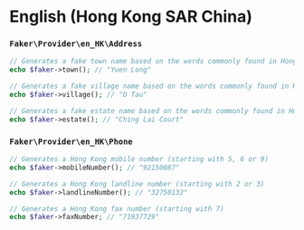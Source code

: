 # English (Hong Kong SAR China)

### `Faker\Provider\en_HK\Address`

```php
// Generates a fake town name based on the words commonly found in Hong Kong
echo $faker->town(); // "Yuen Long"

// Generates a fake village name based on the words commonly found in Hong Kong
echo $faker->village(); // "O Tau"

// Generates a fake estate name based on the words commonly found in Hong Kong
echo $faker->estate(); // "Ching Lai Court"
```

### `Faker\Provider\en_HK\Phone`

```php
// Generates a Hong Kong mobile number (starting with 5, 6 or 9)
echo $faker->mobileNumber(); // "92150087"

// Generates a Hong Kong landline number (starting with 2 or 3)
echo $faker->landlineNumber(); // "32750132"

// Generates a Hong Kong fax number (starting with 7)
echo $faker->faxNumber; // "71937729"
```
